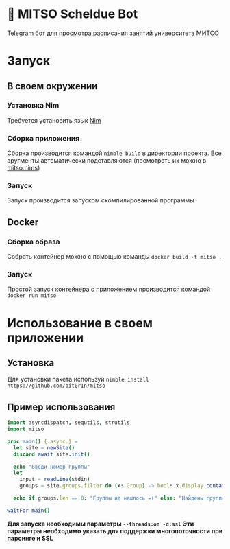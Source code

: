 # 🍉 MITSO Scheldue Bot
Telegram бот для просмотра расписания занятий университета МИТСО

# Запуск
## В своем окружении
### Установка Nim
Требуется установить язык [Nim](https://nim-lang.org/install.html)
### Сборка приложения
Сборка производится командой `nimble build` в директории проекта. Все аругменты автоматически подставляются (посмотреть их можно в [mitso.nims](src/mitso.nims))
### Запуск
Запуск производится запуском скомпилированной программы
## Docker
### Сборка образа
Собрать контейнер можно с помощью команды `docker build -t mitso .`
### Запуск
Простой запуск контейнера с приложением производится командой `docker run mitso`

# Использование в своем приложении
## Установка
Для установки пакета используй `nimble install https://github.com/bit0r1n/mitso`
## Пример использования
```nim
import asyncdispatch, sequtils, strutils
import mitso

proc main() {.async.} =
  let site = newSite()
  discard await site.init()

  echo "Введи номер группы"
  let
    input = readLine(stdin)
    groups = site.groups.filter do (x: Group) -> bool: x.display.contains(input)

  echo if groups.len == 0: "Группы не нашлось =(" else: "Найдены группы: " & $groups

waitFor main()
```

**Для запуска необходимы параметры `--threads:on -d:ssl` Эти параметры необходимо указать для поддержки многопоточности при парсинге и SSL**